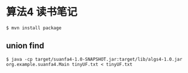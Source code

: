 # 算法4 读书笔记

```shell
$ mvn install package 
```

## union find
```shell
$ java -cp target/suanfa4-1.0-SNAPSHOT.jar:target/lib/algs4-1.0.jar org.example.suanfa4.Main tinyUF.txt < tinyUF.txt
``` 
